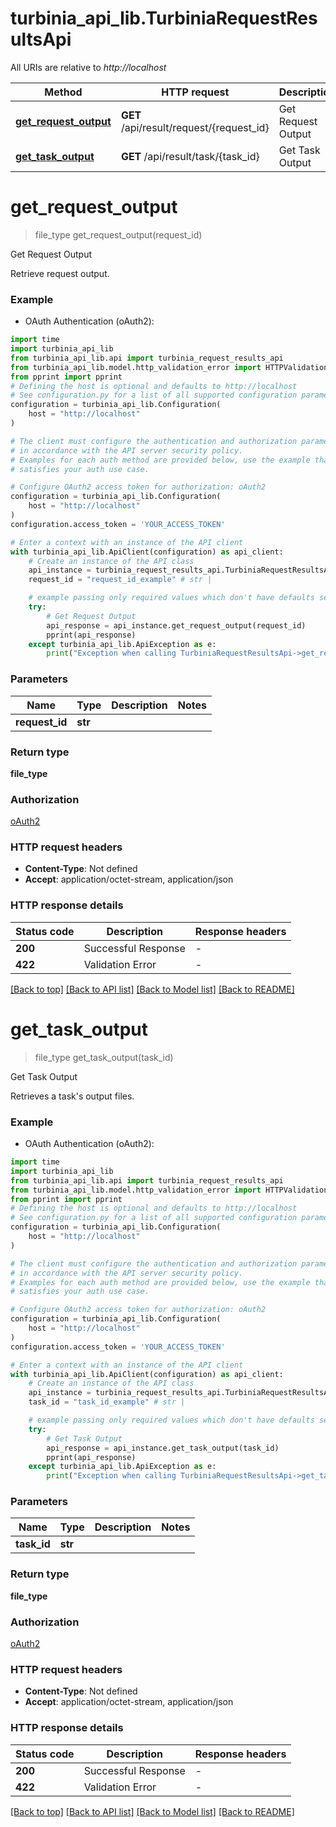# turbinia_api_lib.TurbiniaRequestResultsApi

All URIs are relative to *http://localhost*

Method | HTTP request | Description
------------- | ------------- | -------------
[**get_request_output**](TurbiniaRequestResultsApi.md#get_request_output) | **GET** /api/result/request/{request_id} | Get Request Output
[**get_task_output**](TurbiniaRequestResultsApi.md#get_task_output) | **GET** /api/result/task/{task_id} | Get Task Output


# **get_request_output**
> file_type get_request_output(request_id)

Get Request Output

Retrieve request output.

### Example

* OAuth Authentication (oAuth2):

```python
import time
import turbinia_api_lib
from turbinia_api_lib.api import turbinia_request_results_api
from turbinia_api_lib.model.http_validation_error import HTTPValidationError
from pprint import pprint
# Defining the host is optional and defaults to http://localhost
# See configuration.py for a list of all supported configuration parameters.
configuration = turbinia_api_lib.Configuration(
    host = "http://localhost"
)

# The client must configure the authentication and authorization parameters
# in accordance with the API server security policy.
# Examples for each auth method are provided below, use the example that
# satisfies your auth use case.

# Configure OAuth2 access token for authorization: oAuth2
configuration = turbinia_api_lib.Configuration(
    host = "http://localhost"
)
configuration.access_token = 'YOUR_ACCESS_TOKEN'

# Enter a context with an instance of the API client
with turbinia_api_lib.ApiClient(configuration) as api_client:
    # Create an instance of the API class
    api_instance = turbinia_request_results_api.TurbiniaRequestResultsApi(api_client)
    request_id = "request_id_example" # str | 

    # example passing only required values which don't have defaults set
    try:
        # Get Request Output
        api_response = api_instance.get_request_output(request_id)
        pprint(api_response)
    except turbinia_api_lib.ApiException as e:
        print("Exception when calling TurbiniaRequestResultsApi->get_request_output: %s\n" % e)
```


### Parameters

Name | Type | Description  | Notes
------------- | ------------- | ------------- | -------------
 **request_id** | **str**|  |

### Return type

**file_type**

### Authorization

[oAuth2](../README.md#oAuth2)

### HTTP request headers

 - **Content-Type**: Not defined
 - **Accept**: application/octet-stream, application/json


### HTTP response details

| Status code | Description | Response headers |
|-------------|-------------|------------------|
**200** | Successful Response |  -  |
**422** | Validation Error |  -  |

[[Back to top]](#) [[Back to API list]](../README.md#documentation-for-api-endpoints) [[Back to Model list]](../README.md#documentation-for-models) [[Back to README]](../README.md)

# **get_task_output**
> file_type get_task_output(task_id)

Get Task Output

Retrieves a task's output files.

### Example

* OAuth Authentication (oAuth2):

```python
import time
import turbinia_api_lib
from turbinia_api_lib.api import turbinia_request_results_api
from turbinia_api_lib.model.http_validation_error import HTTPValidationError
from pprint import pprint
# Defining the host is optional and defaults to http://localhost
# See configuration.py for a list of all supported configuration parameters.
configuration = turbinia_api_lib.Configuration(
    host = "http://localhost"
)

# The client must configure the authentication and authorization parameters
# in accordance with the API server security policy.
# Examples for each auth method are provided below, use the example that
# satisfies your auth use case.

# Configure OAuth2 access token for authorization: oAuth2
configuration = turbinia_api_lib.Configuration(
    host = "http://localhost"
)
configuration.access_token = 'YOUR_ACCESS_TOKEN'

# Enter a context with an instance of the API client
with turbinia_api_lib.ApiClient(configuration) as api_client:
    # Create an instance of the API class
    api_instance = turbinia_request_results_api.TurbiniaRequestResultsApi(api_client)
    task_id = "task_id_example" # str | 

    # example passing only required values which don't have defaults set
    try:
        # Get Task Output
        api_response = api_instance.get_task_output(task_id)
        pprint(api_response)
    except turbinia_api_lib.ApiException as e:
        print("Exception when calling TurbiniaRequestResultsApi->get_task_output: %s\n" % e)
```


### Parameters

Name | Type | Description  | Notes
------------- | ------------- | ------------- | -------------
 **task_id** | **str**|  |

### Return type

**file_type**

### Authorization

[oAuth2](../README.md#oAuth2)

### HTTP request headers

 - **Content-Type**: Not defined
 - **Accept**: application/octet-stream, application/json


### HTTP response details

| Status code | Description | Response headers |
|-------------|-------------|------------------|
**200** | Successful Response |  -  |
**422** | Validation Error |  -  |

[[Back to top]](#) [[Back to API list]](../README.md#documentation-for-api-endpoints) [[Back to Model list]](../README.md#documentation-for-models) [[Back to README]](../README.md)

